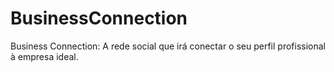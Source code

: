 # BusinessConnection
Business Connection: A rede social que irá conectar o seu perfil profissional à empresa ideal.
